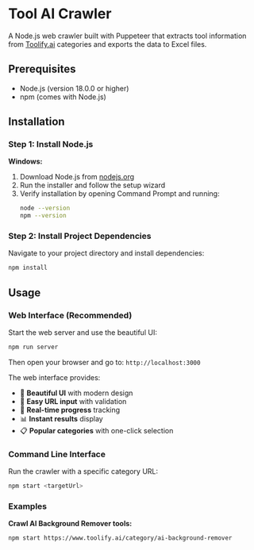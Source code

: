 # Tool AI Crawler

A Node.js web crawler built with Puppeteer that extracts tool information from [Toolify.ai](https://www.toolify.ai) categories and exports the data to Excel files.

## Prerequisites

- Node.js (version 18.0.0 or higher)
- npm (comes with Node.js)

## Installation

### Step 1: Install Node.js

**Windows:**

1. Download Node.js from [nodejs.org](https://nodejs.org/)
2. Run the installer and follow the setup wizard
3. Verify installation by opening Command Prompt and running:
   ```bash
   node --version
   npm --version
   ```

### Step 2: Install Project Dependencies

Navigate to your project directory and install dependencies:

```bash
npm install
```

## Usage

### Web Interface (Recommended)

Start the web server and use the beautiful UI:

```bash
npm run server
```

Then open your browser and go to: `http://localhost:3000`

The web interface provides:

- 🎨 **Beautiful UI** with modern design
- 📝 **Easy URL input** with validation
- 🔄 **Real-time progress** tracking
- 📊 **Instant results** display
- 📋 **Popular categories** with one-click selection

### Command Line Interface

Run the crawler with a specific category URL:

```bash
npm start <targetUrl>
```

### Examples

**Crawl AI Background Remover tools:**

```bash
npm start https://www.toolify.ai/category/ai-background-remover
```
